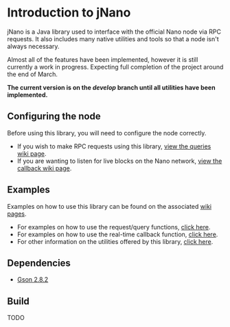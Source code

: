 # Introduction to jNano
jNano is a Java library used to interface with the official Nano node via RPC requests.
It also includes many native utilities and tools so that a node isn't always necessary.

Almost all of the features have been implemented, however it is still currently a work in progress.
Expecting full completion of the project around the end of March.

**The current version is on the *develop* branch until all utilities have been implemented.**


## Configuring the node
Before using this library, you will need to configure the node correctly.
- If you wish to make RPC requests using this library, [view the queries wiki page](https://github.com/koczadly/jNano/wiki/Query-requests#node-configuration).
- If you are wanting to listen for live blocks on the Nano network, [view the callback wiki page](https://github.com/koczadly/jNano/wiki/Block-callback#node-configuration).

## Examples
Examples on how to use this library can be found on the associated [wiki pages](https://github.com/koczadly/jNano/wiki/).
- For examples on how to use the request/query functions, [click here](https://github.com/koczadly/jNano/wiki/Query-requests#examples).
- For examples on how to use the real-time callback function, [click here](https://github.com/koczadly/jNano/wiki/Callback-listening#example).
- For other information on the utilities offered by this library, [click here](https://github.com/koczadly/jNano/wiki/Utilities).

## Dependencies
- [Gson 2.8.2](https://github.com/google/gson)

## Build
TODO